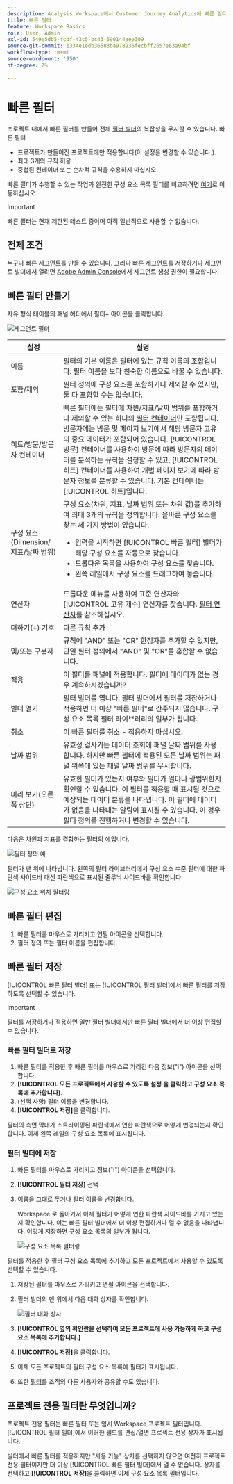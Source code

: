 ```yaml
---
description: Analysis Workspace에서 Customer Journey Analytics에 빠른 필터 사용
title: 빠른 필터
feature: Workspace Basics
role: User, Admin
exl-id: 549e5db5-fcdf-43c5-bc43-590144aee309
source-git-commit: 1334e1edb36583ba978936fecbff2657e63a94bf
workflow-type: tm+mt
source-wordcount: '950'
ht-degree: 2%

---
```


# 빠른 필터

프로젝트 내에서 빠른 필터를 만들어 전체 [필터 빌더](/help/components/filters/create-filters.md)의 복잡성을 무시할 수 있습니다. 빠른 필터

* 프로젝트가 만들어진 프로젝트에만 적용합니다(이 설정을 변경할 수 있습니다.).
* 최대 3개의 규칙 허용
* 중첩된 컨테이너 또는 순차적 규칙을 수용하지 마십시오.

빠른 필터가 수행할 수 있는 작업과 완전한 구성 요소 목록 필터를 비교하려면 [여기](/help/components/filters/filters-overview.md)로 이동하십시오.

>[!IMPORTANT]
> 빠른 필터는 현재 제한된 테스트 중이며 아직 일반적으로 사용할 수 없습니다.

## 전제 조건

누구나 빠른 세그먼트를 만들 수 있습니다. 그러나 빠른 세그먼트를 저장하거나 세그먼트 빌더에서 열려면 [Adobe Admin Console](https://experienceleague.adobe.com/docs/analytics/admin/admin-console/permissions/summary-tables.html?lang=en#analytics-tools)에서 세그먼트 생성 권한이 필요합니다.

## 빠른 필터 만들기

자유 형식 테이블의 패널 헤더에서 필터+ 아이콘을 클릭합니다.

![세그먼트 필터](assets/quick-seg1.png)

| 설정 | 설명 |
| --- | --- |
| 이름 | 필터의 기본 이름은 필터에 있는 규칙 이름의 조합입니다. 필터 이름을 보다 친숙한 이름으로 바꿀 수 있습니다. |
| 포함/제외 | 필터 정의에 구성 요소를 포함하거나 제외할 수 있지만, 둘 다 포함할 수는 없습니다. |
| 히트/방문/방문자 컨테이너 | 빠른 필터에는 필터에 차원/지표/날짜 범위를 포함하거나 제외할 수 있는 하나의 [필터 컨테이너](https://experienceleague.adobe.com/docs/analytics-platform/using/cja-components/cja-filters/filters-overview.html?lang=ko-KR#filter-containers)만 포함됩니다.  방문자에는 방문 및 페이지 보기에서 해당 방문자 고유의 중요 데이터가 포함되어 있습니다. [!UICONTROL 방문] 컨테이너를 사용하여 방문에 따라 방문자의 데이터를 분석하는 규칙을 설정할 수 있고, [!UICONTROL 히트] 컨테이너를 사용하여 개별 페이지 보기에 따라 방문자 정보를 분류할 수 있습니다. 기본 컨테이너는 [!UICONTROL 히트]입니다. |
| 구성 요소(Dimension/지표/날짜 범위) | 구성 요소(차원, 지표, 날짜 범위 또는 차원 값)를 추가하여 최대 3개의 규칙을 정의합니다. 올바른 구성 요소를 찾는 세 가지 방법이 있습니다.<ul><li>입력을 시작하면 [!UICONTROL 빠른 필터] 빌더가 해당 구성 요소를 자동으로 찾습니다.</li><li>드롭다운 목록을 사용하여 구성 요소를 찾습니다.</li><li>왼쪽 레일에서 구성 요소를 드래그하여 놓습니다.</li></ul> |
| 연산자 | 드롭다운 메뉴를 사용하여 표준 연산자와 [!UICONTROL 고유 개수] 연산자를 찾습니다. [필터 연산자](operators.md)를 참조하십시오. |
| 더하기(+) 기호 | 다른 규칙 추가 |
| 및/또는 구분자 | 규칙에 &quot;AND&quot; 또는 &quot;OR&quot; 한정자를 추가할 수 있지만, 단일 필터 정의에서 &quot;AND&quot; 및 &quot;OR&quot;를 혼합할 수 없습니다. |
| 적용 | 이 필터를 패널에 적용합니다. 필터에 데이터가 없는 경우 계속하시겠습니까? |
| 빌더 열기 | 필터 빌더를 엽니다. 필터 빌더에서 필터를 저장하거나 적용하면 더 이상 &quot;빠른 필터&quot;로 간주되지 않습니다. 구성 요소 목록 필터 라이브러리의 일부가 됩니다. |
| 취소 | 이 빠른 필터를 취소 - 적용하지 마십시오. |
| 날짜 범위 | 유효성 검사기는 데이터 조회에 패널 날짜 범위를 사용합니다. 하지만 빠른 필터에 적용된 모든 날짜 범위는 패널 위쪽에 있는 패널 날짜 범위를 무시합니다. |
| 미리 보기(오른쪽 상단) | 유효한 필터가 있는지 여부와 필터가 얼마나 광범위한지 확인할 수 있습니다. 이 필터를 적용할 때 표시될 것으로 예상되는 데이터 분류를 나타냅니다. 이 필터에 데이터가 없음을 나타내는 알림이 표시될 수 있습니다. 이 경우 필터 정의를 진행하거나 변경할 수 있습니다. |

다음은 차원과 지표를 결합하는 필터의 예입니다.

![필터 정의 예](assets/quick-seg2.png)

필터가 맨 위에 나타납니다. 왼쪽의 필터 라이브러리에서 구성 요소 수준 필터에 대한 파란색 사이드바 대신 파란색으로 표시된 줄무늬 사이드바를 확인합니다.

![구성 요소 위치 필터링](assets/quick-seg3.png)

## 빠른 필터 편집

1. 빠른 필터를 마우스로 가리키고 연필 아이콘을 선택합니다.
1. 필터 정의 또는 필터 이름을 편집합니다.

## 빠른 필터 저장

[!UICONTROL 빠른 필터 빌더] 또는 [!UICONTROL 필터 빌더]에서 빠른 필터를 저장하도록 선택할 수 있습니다.

>[!IMPORTANT]
>필터를 저장하거나 적용하면 일반 필터 빌더에서만 빠른 필터 빌더에서 더 이상 편집할 수 없습니다.

### 빠른 필터 빌더로 저장

1. 빠른 필터를 적용한 후 빠른 필터를 마우스로 가리킨 다음 정보(&quot;i&quot;) 아이콘을 선택합니다.
1. **[!UICONTROL 모든 프로젝트에서 사용할 수 있도록 설정 을 클릭하고 구성 요소 목록에 추가합니다]**.
1. (선택 사항) 필터 이름을 변경합니다.
1. **[!UICONTROL 저장]**&#x200B;을 클릭합니다.

필터의 측면 막대가 스트라이핑된 파란색에서 연한 파란색으로 어떻게 변경되는지 확인합니다. 이제 왼쪽 레일의 구성 요소 목록에 표시됩니다.

### 필터 빌더에 저장

1. 빠른 필터를 마우스로 가리키고 정보(&quot;i&quot;) 아이콘을 선택합니다.
1. **[!UICONTROL 필터 저장]** 선택
1. 이름을 그대로 두거나 필터 이름을 변경합니다.

   Workspace 로 돌아가서 이제 필터가 어떻게 연한 파란색 사이드바를 가지고 있는지 확인합니다. 이는 빠른 필터 빌더에서 더 이상 편집하거나 열 수 없음을 나타냅니다. 이렇게 저장하면 구성 요소 목록의 일부가 됩니다.

   ![구성 요소 목록 필터링](assets/quick-seg4.png)

필터를 적용한 후 필터 구성 요소 목록에 추가하고 모든 프로젝트에서 사용할 수 있도록 선택할 수 있습니다.

1. 저장된 필터를 마우스로 가리키고 연필 아이콘을 선택합니다.

1. 필터 빌더의 맨 위에서 다음 대화 상자를 확인합니다.

   ![필터 대화 상자](assets/project-only.png)

1. **[!UICONTROL 옆의 확인란을 선택하여 모든 프로젝트에 사용 가능하게 하고 구성 요소 목록에 추가합니다.]**
1. **[!UICONTROL 저장]**&#x200B;을 클릭합니다.
1. 이제 모든 프로젝트의 필터 구성 요소 목록에 필터가 표시됩니다.
1. 또한 [필터](/help/components/filters/manage-filters.md)를 조직의 다른 사용자와 공유할 수도 있습니다.

## 프로젝트 전용 필터란 무엇입니까?

프로젝트 전용 필터는 빠른 필터 또는 임시 Workspace 프로젝트 필터입니다. [!UICONTROL 필터 빌더]에서 이러한 필드를 편집/열면 프로젝트 전용 상자가 표시됩니다.

빌더에서 빠른 필터를 적용하지만 &quot;사용 가능&quot; 상자를 선택하지 않으면 여전히 프로젝트 전용 필터이지만 더 이상 [!UICONTROL 빠른 필터 빌더]에서 열 수 없습니다. 상자를 선택하고 **[!UICONTROL 저장]**&#x200B;을 클릭하면 이제 구성 요소 목록 필터입니다.
